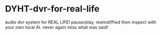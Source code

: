 # DYHT-dvr-for-real-life
audio dvr system for REAL LIFE! pause/play, rewind/ffwd then inspect with your own local AI. never again miss what was said!
